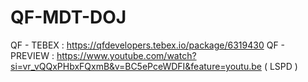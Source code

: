 # QF-MDT-DOJ

QF - TEBEX : https://qfdevelopers.tebex.io/package/6319430
QF - PREVIEW : https://www.youtube.com/watch?si=vr_vQQxPHbxFQxmB&v=BC5ePceWDFI&feature=youtu.be ( LSPD )

